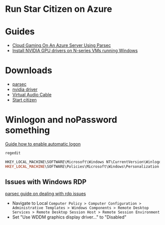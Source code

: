 # Run Star Citizen on Azure

# Guides
- [Cloud Gaming On An Azure Server Using Parsec](https://parsec.app/blog/cloud-gaming-on-an-azure-server-using-parsec-2edcd24636f8)
- [Install NVIDIA GPU drivers on N-series VMs running Windows](https://learn.microsoft.com/en-us/azure/virtual-machines/windows/n-series-driver-setup)

# Downloads

- [parsec](https://builds.parsec.app/package/parsec-windows.exe)
- [nvidia driver](https://download.microsoft.com/download/f/a/f/fafa2972-4975-482e-99e6-442d5ad864a1/528.24_grid_win10_win11_server2019_server2022_dch_64bit_international-Azure-swl.exe)
- [Virtual Audio Cable](https://software.muzychenko.net/trials/vac467.exe)
- [Start citizen](https://install.robertsspaceindustries.com/star-citizen/RSI-Setup-1.6.5.exe)


# Winlogon and noPassword something

[Guide how to enable automatic logon](https://learn.microsoft.com/en-us/troubleshoot/windows-server/user-profiles-and-logon/turn-on-automatic-logon)

```powershell
regedit

HKEY_LOCAL_MACHINE\SOFTWARE\Microsoft\Windows NT\CurrentVersion\Winlogon 1
HKEY_LOCAL_MACHINE\SOFTWARE\Policies\Microsoft\Windows\Personalization 1
```

## Issues with Windows RDP

[parsec guide on dealing with rdp issues](https://support.parsec.app/hc/en-us/articles/360002165172)

- Navigate to Local `Computer Policy > Computer Configuration > Administrative Templates > Windows Components > Remote Desktop Services > Remote Desktop Session Host > Remote Session Environment`
- Set "Use WDDM graphics display driver..." to "Disabled"